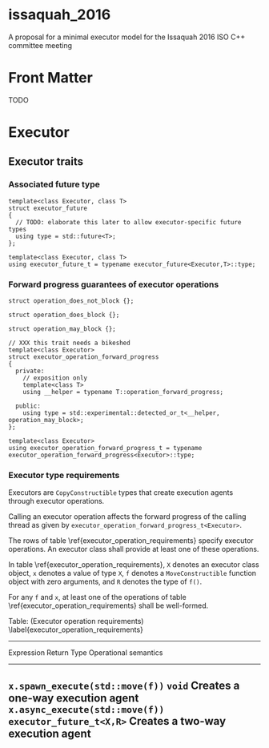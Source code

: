 # issaquah_2016
A proposal for a minimal executor model for the Issaquah 2016 ISO C++ committee meeting

# Front Matter

TODO

# Executor

## Executor traits

### Associated future type

    template<class Executor, class T>
    struct executor_future
    {
      // TODO: elaborate this later to allow executor-specific future types
      using type = std::future<T>;
    };
    
    template<class Executor, class T>
    using executor_future_t = typename executor_future<Executor,T>::type;

### Forward progress guarantees of executor operations

    struct operation_does_not_block {};
    
    struct operation_does_block {};
    
    struct operation_may_block {};
    
    // XXX this trait needs a bikeshed
    template<class Executor>
    struct executor_operation_forward_progress
    {
      private:
        // exposition only
        template<class T>
        using __helper = typename T::operation_forward_progress;
    
      public:
        using type = std::experimental::detected_or_t<__helper, operation_may_block>;
    };

    template<class Executor>
    using executor_operation_forward_progress_t = typename executor_operation_forward_progress<Executor>::type;

### Executor type requirements

Executors are `CopyConstructible` types that create execution agents through executor operations.

Calling an executor operation affects the forward progress of the calling thread as given by `executor_operation_forward_progress_t<Executor>`.

The rows of table \ref{executor_operation_requirements} specify executor operations. An executor class shall provide at least one of these operations.

In table \ref{executor_operation_requirements}, `X` denotes an executor class object, `x` denotes a value of type `X`, `f` denotes a `MoveConstructible`
function object with zero arguments, and `R` denotes the type of `f()`.

For any `f` and `x`, at least one of the operations of table \ref{executor_operation_requirements} shall be well-formed.

Table: (Executor operation requirements) \label{executor_operation_requirements}

------------------------------------------------------------------------------------------------
 Expression                        Return Type                Operational semantics             
--------------------------------- -------------------------- -----------------------------------
 `x.spawn_execute(std::move(f))`   `void`                     Creates a one-way execution agent 
 `x.async_execute(std::move(f))`   `executor_future_t<X,R>`   Creates a two-way execution agent 
------------------------------------------------------------------------------------------------

